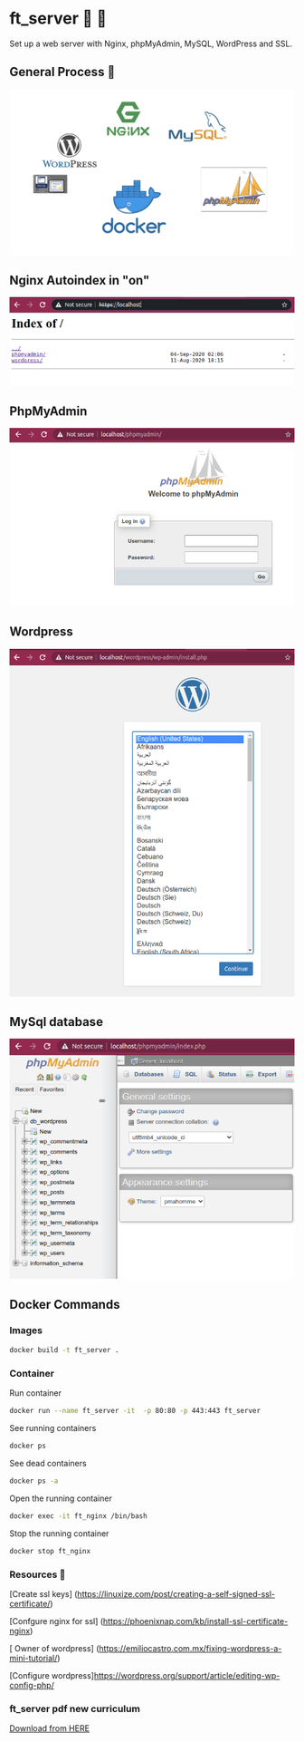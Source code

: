 # ft_server  :whale2: :whale2:
Set up a web server with Nginx, phpMyAdmin, MySQL, WordPress and SSL.


##  General Process :bell:
![General Flow](img/general.png)


## Nginx Autoindex in "on"
![Autoindex ON](img/autoindex_on.png)

## PhpMyAdmin
![PhpMyAdmin ON](img/phpadmin.png)

## Wordpress
![Wodrpress](img/wordpress.png)

## MySql database
![MySql database](img/database_mysql.png)


## Docker Commands

### Images
```bash
docker build -t ft_server .
```
### Container
Run container
```bash
docker run --name ft_server -it  -p 80:80 -p 443:443 ft_server
```
See running containers
```bash
docker ps
```
See dead containers
```bash
docker ps -a
```
Open the running container
```bash
docker exec -it ft_nginx /bin/bash
```
Stop the running container
```bash
docker stop ft_nginx
```

### Resources :jack_o_lantern:

[Create ssl keys] (https://linuxize.com/post/creating-a-self-signed-ssl-certificate/)

[Confgure nginx for ssl] (https://phoenixnap.com/kb/install-ssl-certificate-nginx)

[ Owner of wordpress] (https://emiliocastro.com.mx/fixing-wordpress-a-mini-tutorial/)

[Configure wordpress]https://wordpress.org/support/article/editing-wp-config-php/


### ft_server pdf  new curriculum
[Download from HERE](https://drive.google.com/file/d/1OlPM7qewRFtc-hkJ7k1q1FJ4vTv1xkWT/view?usp=sharing)
 
